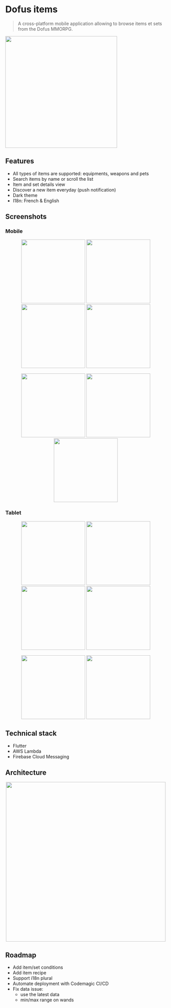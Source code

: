 # Dofus items
> A cross-platform mobile application allowing to browse items et sets from the Dofus MMORPG.
<TODO link play store>
<TODO link apple store>

<img src='screenshots/demo.gif' width='350'>

## Features
* All types of items are supported: equipments, weapons and pets
* Search items by name or scroll the list
* Item and set details view
* Discover a new item everyday (push notification)
* Dark theme
* I18n: French & English

## Screenshots

### Mobile
<p align="center">
    <img src='screenshots/mobile_1.png' width='200'>
    <img src='screenshots/mobile_2.png' width='200'>
    <img src='screenshots/mobile_3.png' width='200'>
    <img src='screenshots/mobile_4.png' width='200'>
</p>

<p align="center">
    <img src='screenshots/mobile_5.png' width='200'>
    <img src='screenshots/mobile_6.png' width='200'>
    <img src='screenshots/mobile_7.png' width='200'>
</p>

### Tablet
<p align="center">
    <img src='screenshots/tablet_1.png' width='200'>
    <img src='screenshots/tablet_2.png' width='200'>
    <img src='screenshots/tablet_3.png' width='200'>
    <img src='screenshots/tablet_4.png' width='200'>
</p>

<p align="center">
    <img src='screenshots/tablet_5.png' width='200'>
    <img src='screenshots/tablet_6.png' width='200'>
</p>

## Technical stack
* Flutter
* AWS Lambda
* Firebase Cloud Messaging

## Architecture
<p align="center">
    <img src='screenshots/architecture.png' width='500'>
</p>

## Roadmap
* Add item/set conditions
* Add item recipe
* Support i18n plural
* Automate deployment with Codemagic CI/CD
* Fix data issue:
    - use the latest data
    - min/max range on wands
